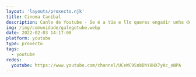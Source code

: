 ```yaml
---
layout: 'layouts/proxecto.njk'
title: Cinema Caníbal
description: Canle de Youtube - Se é a túa e lle queres engadir unha descripción e etiquetas, ponte en contacto con nós.
img: /img/comunidade/galegotube.webp
date: 2022-02-03 14:17:08
platform: youtube
type: proxecto
tags:
  - youtube
redes:
  youtube: https://www.youtube.com/channel/UCeWC9SnbDhY8HX7yAc_oNPA
---
```


